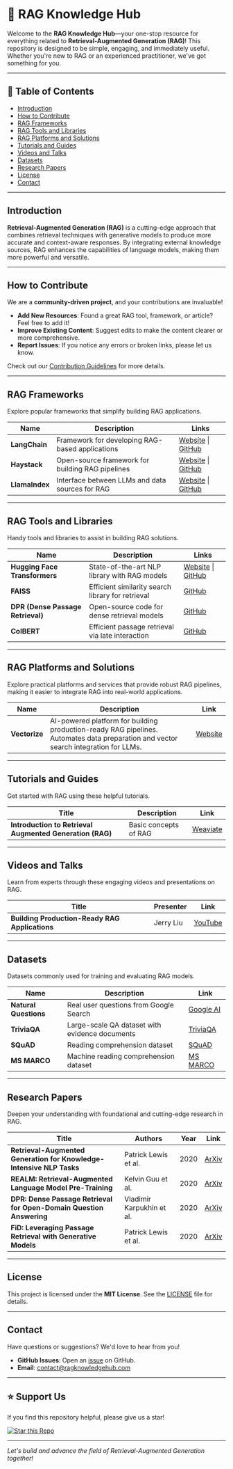 # 🧠 RAG Knowledge Hub

Welcome to the **RAG Knowledge Hub**—your one-stop resource for everything related to **Retrieval-Augmented Generation (RAG)**! This repository is designed to be simple, engaging, and immediately useful. Whether you're new to RAG or an experienced practitioner, we've got something for you.

---

## 📌 Table of Contents

- [Introduction](#introduction)
- [How to Contribute](#how-to-contribute)
- [RAG Frameworks](#rag-frameworks)
- [RAG Tools and Libraries](#rag-tools-and-libraries)
- [RAG Platforms and Solutions](#rag-platforms-and-solutions) <!-- Added to Table of Contents -->
- [Tutorials and Guides](#tutorials-and-guides)
- [Videos and Talks](#videos-and-talks)
- [Datasets](#datasets)
- [Research Papers](#research-papers)
- [License](#license)
- [Contact](#contact)

---

## Introduction

**Retrieval-Augmented Generation (RAG)** is a cutting-edge approach that combines retrieval techniques with generative models to produce more accurate and context-aware responses. By integrating external knowledge sources, RAG enhances the capabilities of language models, making them more powerful and versatile.

---

## How to Contribute

We are a **community-driven project**, and your contributions are invaluable!

- **Add New Resources**: Found a great RAG tool, framework, or article? Feel free to add it!
- **Improve Existing Content**: Suggest edits to make the content clearer or more comprehensive.
- **Report Issues**: If you notice any errors or broken links, please let us know.

Check out our [Contribution Guidelines](CONTRIBUTING.md) for more details.

---

## RAG Frameworks

Explore popular frameworks that simplify building RAG applications.

| Name                      | Description                                        | Links                                                                                       |
|---------------------------|----------------------------------------------------|---------------------------------------------------------------------------------------------|
| **LangChain**             | Framework for developing RAG-based applications    | [Website](https://langchain.com) \| [GitHub](https://github.com/langchain-ai/langchain)     |
| **Haystack**              | Open-source framework for building RAG pipelines   | [Website](https://haystack.deepset.ai) \| [GitHub](https://github.com/deepset-ai/haystack)   |
| **LlamaIndex**            | Interface between LLMs and data sources for RAG    | [Website](https://www.llamaindex.ai) \| [GitHub](https://github.com/jerryjliu/llama_index)   |

---

## RAG Tools and Libraries

Handy tools and libraries to assist in building RAG solutions.

| Name                      | Description                                        | Links                                                                                       |
|---------------------------|----------------------------------------------------|---------------------------------------------------------------------------------------------|
| **Hugging Face Transformers** | State-of-the-art NLP library with RAG models  | [Website](https://huggingface.co) \| [GitHub](https://github.com/huggingface/transformers)  |
| **FAISS**                 | Efficient similarity search library for retrieval  | [GitHub](https://github.com/facebookresearch/faiss)                                        |
| **DPR (Dense Passage Retrieval)** | Open-source code for dense retrieval models | [GitHub](https://github.com/facebookresearch/DPR)                                          |
| **ColBERT**               | Efficient passage retrieval via late interaction   | [GitHub](https://github.com/stanford-futuredata/ColBERT)                                   |

---

## RAG Platforms and Solutions

Explore practical platforms and services that provide robust RAG pipelines, making it easier to integrate RAG into real-world applications.

| Name                      | Description                                        | Link                                                                                       |
|---------------------------|----------------------------------------------------|---------------------------------------------------------------------------------------------|
| **Vectorize**             | AI-powered platform for building production-ready RAG pipelines. Automates data preparation and vector search integration for LLMs. | [Website](https://vectorize.io)                                                           |

---

## Tutorials and Guides

Get started with RAG using these helpful tutorials.

| Title                             | Description                                       | Link                                                                                         |
|-----------------------------------|---------------------------------------------------|----------------------------------------------------------------------------------------------|
| **Introduction to Retrieval Augmented Generation (RAG)**      | Basic concepts of RAG      | [Weaviate](https://weaviate.io/blog/introduction-to-rag)

---

## Videos and Talks

Learn from experts through these engaging videos and presentations on RAG.

| Title                                | Presenter            | Link                                                                                             |
|--------------------------------------|----------------------|--------------------------------------------------------------------------------------------------|
| **Building Production-Ready RAG Applications**          | Jerry Liu      | [YouTube](https://www.youtube.com/watch?v=TRjq7t2Ms5I)

---

## Datasets

Datasets commonly used for training and evaluating RAG models.

| Name                 | Description                                        | Link                                                                                                 |
|----------------------|----------------------------------------------------|------------------------------------------------------------------------------------------------------|
| **Natural Questions** | Real user questions from Google Search             | [Google AI](https://ai.google.com/research/NaturalQuestions)                                        |
| **TriviaQA**          | Large-scale QA dataset with evidence documents     | [TriviaQA](https://nlp.cs.washington.edu/triviaqa/)                                                |
| **SQuAD**             | Reading comprehension dataset                      | [SQuAD](https://rajpurkar.github.io/SQuAD-explorer/)                                               |
| **MS MARCO**          | Machine reading comprehension dataset              | [MS MARCO](https://microsoft.github.io/msmarco/)                                                    |

---

## Research Papers

Deepen your understanding with foundational and cutting-edge research in RAG.

| Title                                                                 | Authors                  | Year | Link                                           |
|-----------------------------------------------------------------------|--------------------------|------|------------------------------------------------|
| **Retrieval-Augmented Generation for Knowledge-Intensive NLP Tasks**  | Patrick Lewis et al.     | 2020 | [ArXiv](https://arxiv.org/abs/2005.11401)      |
| **REALM: Retrieval-Augmented Language Model Pre-Training**            | Kelvin Guu et al.        | 2020 | [ArXiv](https://arxiv.org/abs/2002.08909)      |
| **DPR: Dense Passage Retrieval for Open-Domain Question Answering**   | Vladimir Karpukhin et al.| 2020 | [ArXiv](https://arxiv.org/abs/2004.04906)      |
| **FiD: Leveraging Passage Retrieval with Generative Models**          | Patrick Lewis et al.     | 2020 | [ArXiv](https://arxiv.org/abs/2007.01282)      |

---

## License

This project is licensed under the **MIT License**. See the [LICENSE](LICENSE) file for details.

---

## Contact

Have questions or suggestions? We'd love to hear from you!

- **GitHub Issues**: Open an [issue](https://github.com/aiknowledgehub/rag/issues) on GitHub.
- **Email**: [contact@ragknowledgehub.com](mailto:codewithrashid@gmail.com)

---

## ⭐️ Support Us

If you find this repository helpful, please give us a star!

[![Star this Repo](https://img.shields.io/github/stars/aiknowledgehub/rag?style=social)](https://github.com/aiknowledgehub/rag)

---

*Let's build and advance the field of Retrieval-Augmented Generation together!*

